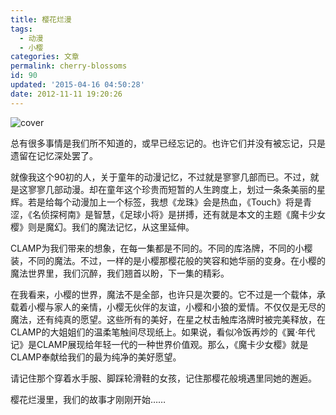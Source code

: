 ```yaml
---
title: 樱花烂漫
tags:
  - 动漫
  - 小樱
categories: 文章
permalink: cherry-blossoms
id: 90
updated: '2015-04-16 04:50:28'
date: 2012-11-11 19:20:26
---
```


![cover](https://cat.yufan.me/cats/010329d78.jpg)

总有很多事情是我们所不知道的，或早已经忘记的。也许它们并没有被忘记，只是遗留在记忆深处罢了。

就像我这个90初的人，关于童年的动漫记忆，不过就是寥寥几部而已。不过，就是这寥寥几部动漫。却在童年这个珍贵而短暂的人生跨度上，划过一条条美丽的星辉。若是给每个动漫加上一个标签，我想《龙珠》会是热血，《Touch》将是青涩，《名侦探柯南》是智慧，《足球小将》是拼搏，还有就是本文的主题《魔卡少女樱》则是魔幻。我们的魔法记忆，从这里延伸。

<!--more-->

CLAMP为我们带来的想象，在每一集都是不同的。不同的库洛牌，不同的小樱装，不同的魔法。不过，一样的是小樱那樱花般的笑容和她华丽的变身。在小樱的魔法世界里，我们沉醉，我们翘首以盼，下一集的精彩。

在我看来，小樱的世界，魔法不是全部，也许只是次要的。它不过是一个载体，承载着小樱与家人的亲情，小樱无伙伴的友谊，小樱和小狼的爱情。不仅仅是无尽的魔法，还有纯真的愿望。这些所有的美好，在星之杖击触库洛牌时被完美释放，在CLAMP的大姐姐们的温柔笔触间尽现纸上。如果说，看似冷饭再炒的《翼·年代记》是CLAMP展现给年轻一代的一种世界价值观。那么，《魔卡少女樱》就是CLAMP奉献给我们的最为纯净的美好愿望。

请记住那个穿着水手服、脚踩轮滑鞋的女孩，记住那樱花般境遇里同她的邂逅。

樱花烂漫里，我们的故事才刚刚开始……
